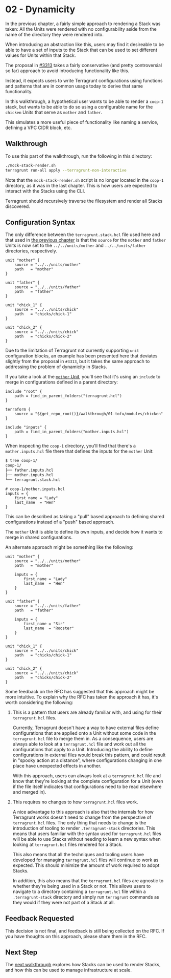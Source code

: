 # 02 - Dynamicity

In the previous chapter, a fairly simple approach to rendering a Stack was taken: All the Units were rendered with no configurability aside from the name of the directory they were rendered into.

When introducing an abstraction like this, users may find it desireable to be able to have a set of inputs to the Stack that can be used to set different values for Units within that Stack.

The proposal in [#3313](https://github.com/gruntwork-io/terragrunt/issues/3313) takes a fairly conservative (and pretty controversial so far) approach to avoid introducing functionality like this.

Instead, it expects users to write Terragrunt configurations using functions and patterns that are in common usage today to derive that same functionality.

In this walkthrough, a hypothetical user wants to be able to render a `coop-1` stack, but wants to be able to do so using a configurable name for the `chicken` Units that serve as `mother` and `father`.

This simulates a more useful piece of functionality like naming a service, defining a VPC CIDR block, etc.

## Walkthrough

To use this part of the walkthrough, run the following in this directory:

```bash
./mock-stack-render.sh
terragrunt run-all apply --terragrunt-non-interactive
```

Note that the `mock-stack-render.sh` script is no longer located in the `coop-1` directory, as it was in the last chapter. This is how users are expected to interact with the Stacks using the CLI.

Terragrunt should recursively traverse the filesystem and render all Stacks discovered.

## Configuration Syntax

The only difference between the `terragrunt.stack.hcl` file used here and that used in [the previous chapter](../01-basic/coop-1/terragrunt.stack.hcl) is that the `source` for the `mother` and `father` Units is now set to the `../../units/mother` and `../../units/father` directories, respectively.

```hcl
unit "mother" {
	source = "../../units/mother"
	path   = "mother"
}

unit "father" {
	source = "../../units/father"
	path   = "father"
}

unit "chick_1" {
	source = "../../units/chick"
	path   = "chicks/chick-1"
}

unit "chick_2" {
	source = "../../units/chick"
	path   = "chicks/chick-2"
}
```

Due to the limitation of Terragrunt not currently supporting `unit` configuration blocks, an example has been presented here that deviates slightly from the proposal in `#3313`, but it takes the same approach to addressing the problem of dynamicity in Stacks.

If you take a look at the [`mother` Unit](../units/mother/terragrunt.hcl), you'll see that it's using an `include` to merge in configurations defined in a parent directory:

```hcl
include "root" {
	path = find_in_parent_folders("terragrunt.hcl")
}

terraform {
	source = "${get_repo_root()}/walkthrough/01-tofu/modules/chicken"
}

include "inputs" {
	path = find_in_parent_folders("mother.inputs.hcl")
}
```

When inspecting the `coop-1` directory, you'll find that there's a `mother.inputs.hcl` file there that defines the inputs for the `mother` Unit:

```bash
$ tree coop-1/
coop-1/
├── father.inputs.hcl
├── mother.inputs.hcl
└── terragrunt.stack.hcl
```

```hcl
# coop-1/mother.inputs.hcl
inputs = {
	first_name = "Lady"
	last_name  = "Hen"
}
```

This can be described as taking a "pull" based approach to defining shared configurations instead of a "push" based approach.

The `mother` Unit is able to define its own inputs, and decide how it wants to merge in shared configurations.

An alternate approach might be something like the following:

```hcl
unit "mother" {
	source = "../../units/mother"
	path   = "mother"

    inputs = {
        first_name = "Lady"
        last_name  = "Hen"
    }
}

unit "father" {
	source = "../../units/father"
	path   = "father"

    inputs = {
        first_name = "Sir"
        last_name  = "Rooster"
    }
}

unit "chick_1" {
	source = "../../units/chick"
	path   = "chicks/chick-1"
}

unit "chick_2" {
	source = "../../units/chick"
	path   = "chicks/chick-2"
}
```

Some feedback on the RFC has suggested that this approach might be more intuitive. To explain why the RFC has taken the approach it has, it's worth considering the following:

1. This is a pattern that users are already familiar with, and using for their `terragrunt.hcl` files.

   Currently, Terragrunt doesn't have a way to have external files define configurations that are applied onto a Unit without some code in the `terragrunt.hcl` file to merge them in. As a consequence, users are always able to look at a `terragrunt.hcl` file and work out all the configurations that apply to a Unit. Introducing the ability to define configurations in external files would break this pattern, and could result in "spooky action at a distance", where configurations changing in one place have unexpected effects in another.

   With this approach, users can always look at a `terragrunt.hcl` file and know that they're looking at the complete configuration for a Unit (even if the file itself indicates that configurations need to be read elsewhere and merged in).

2. This requires no changes to how `terragrunt.hcl` files work.

   A nice advantage to this approach is also that the internals for how Terragrunt works doesn't need to change from the perspective of `terragrunt.hcl` files. The only thing that needs to change is the introduction of tooling to render `.terragrunt-stack` directories. This means that users familiar with the syntax used for `terragrunt.hcl` files will be able to use Stacks without needing to learn a new syntax when looking at `terragrunt.hcl` files rendered for a Stack.

   This also means that all the techniques and tooling users have developed for managing `terragrunt.hcl` files will continue to work as expected. This should minimize the amount of work required to adopt Stacks.

   In addition, this also means that the `terragrunt.hcl` files are agnostic to whether they're being used in a Stack or not. This allows users to navigate to a directory containing a `terragrunt.hcl` file within a `.terragrunt-stack` directory and simply run `terragrunt` commands as they would if they were not part of a Stack at all.

## Feedback Requested

This decision is not final, and feedback is still being collected on the RFC. If you have thoughts on this approach, please share them in the RFC.

## Next Step

The [next walkthrough](../03-recursive-stacks) explores how Stacks can be used to render Stacks, and how this can be used to manage infrastructure at scale.

